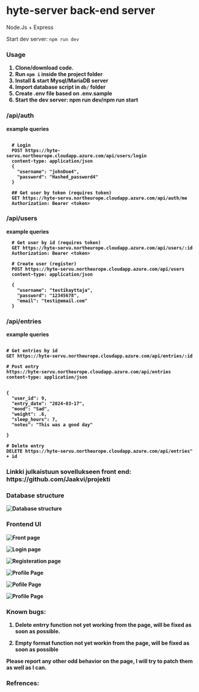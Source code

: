 # hyte-server back-end server

Node.Js + Express

Start dev server: `npm run dev`

<h3><b>Usage<b></h3>

1. Clone/download code.
2. Run `npm i` inside the project folder
3. Install & start Mysql/MariaDB server
4. Import database script in `db/` folder
5. Create .env file based on .env.sample
6. Start the dev server: npm run dev/npm run start

<h3><b>/api/auth<b></h3>
example queries

```

  # Login
  POST https://hyte-servu.northeurope.cloudapp.azure.com/api/users/login
  content-type: application/json
  {
    "username": "johnDoe4",
    "password": "Hashed_password4"
  }

  ## Get user by token (requires token)
  GET https://hyte-servu.northeurope.cloudapp.azure.com/api/auth/me
  Authorization: Bearer <token>

```

<h3><b>/api/users<b></h3>

example queries

```
  # Get user by id (requires token)
  GET https://hyte-servu.northeurope.cloudapp.azure.com/api/users/:id
  Authorization: Bearer <token>

  # Create user (register)
  POST https://hyte-servu.northeurope.cloudapp.azure.com/api/users
  content-type: application/json

  {
    "username": "testikayttaja",
    "password": "12345678",
    "email": "testi@email.com"
  }

```

<h3><b>/api/entries<b></h3>

example queries

```

# Get entries by id
GET https://hyte-servu.northeurope.cloudapp.azure.com/api/entries/:id

# Post entry
https://hyte-servu.northeurope.cloudapp.azure.com/api/entries
content-type: application/json


{
  "user_id": 9,
  "entry_date": "2024-03-17",
  "mood": "Sad",
  "weight": .6,
  "sleep_hours": 7,
  "notes": "This was a good day"

}

# Delete entry
DELETE https://hyte-servu.northeurope.cloudapp.azure.com/api/entries" + id
```

<h3><b>Linkki julkaistuun sovellukseen front end: </b><br> https://github.com/Jaakvi/projekti</h3>

<h3><b>Database structure<b></h3>

![Database structure](sql_taulukko.png)

<h3><b>Frontend UI<b></h3>

![Front page](frontend_Ui.jpeg) <br>

![Login page](login.jpeg) <br>

![Registeration page](register.jpeg) <br>

![Profile Page](home.jpeg) <br>

![Pofile Page](user_info.jpeg) <br>

![Profile Page](about_us.jpeg) <br>

<h3><b>Known bugs:<b></h3>

1. Delete entrry function not yet working from the page, will be fixed as soon as possible.

2. Empty format function not yet workin from the page, will be fixed as soon as possible

Please report any other odd behavior on the page, I will try to patch them as well as I can.

<h3><b>Refrences:<b></h3>
